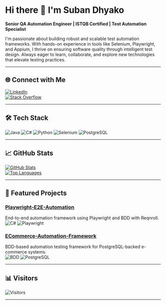 # Hi there 👋 I'm Suban Dhyako

**Senior QA Automation Engineer | ISTQB Certified | Test Automation Specialist**

I'm passionate about building robust and scalable test automation frameworks. With hands-on experience in tools like Selenium, Playwright, and Appium, I thrive on ensuring software quality through intelligent test design. Always eager to learn, collaborate, and explore new technologies that elevate testing practices.

---

## 🌐 Connect with Me

[![LinkedIn](https://img.shields.io/badge/-LinkedIn-0A66C2?logo=linkedin&logoColor=white)](https://linkedin.com/in/suban-dhyako/)  
[![Stack Overflow](https://img.shields.io/badge/-Stack_Overflow-FE7A16?logo=stackoverflow&logoColor=white)](https://stackoverflow.com/users/8918302/suban-dhyako)

---

## 🛠️ Tech Stack

![Java](https://img.shields.io/badge/Java-007396?logo=java&logoColor=white)
![C#](https://img.shields.io/badge/C%23-239120?logo=c-sharp&logoColor=white)
![Python](https://img.shields.io/badge/Python-3776AB?logo=python&logoColor=white)
![Selenium](https://img.shields.io/badge/Selenium-43B02A?logo=selenium&logoColor=white)
![PostgreSQL](https://img.shields.io/badge/PostgreSQL-4169E1?logo=postgresql&logoColor=white)

---

## 📈 GitHub Stats

[![GitHub Stats](https://github-readme-stats.vercel.app/api?username=Suban5&show_icons=true&theme=radical)](https://github.com/Suban5)  
[![Top Languages](https://github-readme-stats.vercel.app/api/top-langs/?username=Suban5&layout=compact&theme=radical)](https://github.com/Suban5)

---

## 🚀 Featured Projects

### [Playwright-E2E-Automation](https://github.com/Suban5/Playwright-E2E-Automation)
End-to-end automation framework using Playwright and BDD with Reqnroll.  
![C#](https://img.shields.io/badge/C%23-239120?logo=c-sharp&logoColor=white) ![Playwright](https://img.shields.io/badge/Playwright-2C2E3B?logo=playwright&logoColor=white)

### [ECommerce-Automation-Framework](https://github.com/Suban5/ECommerce-Automation-Framework)
BDD-based automation testing framework for PostgreSQL-backed e-commerce systems.  
![BDD](https://img.shields.io/badge/BDD-5C2D91?logoColor=white) ![PostgreSQL](https://img.shields.io/badge/PostgreSQL-4169E1?logo=postgresql&logoColor=white)


---

## 📊 Visitors

![Visitors](https://visitor-badge.laobi.icu/badge?page_id=Suban5.Suban5)

---

